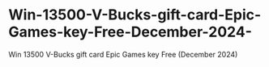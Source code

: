 # Win-13500-V-Bucks-gift-card-Epic-Games-key-Free-December-2024-
Win 13500 V-Bucks gift card Epic Games key Free (December 2024)

